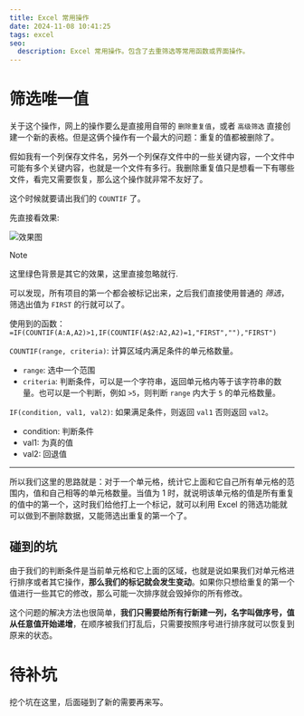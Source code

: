 ```yaml
---
title: Excel 常用操作
date: 2024-11-08 10:41:25
tags: excel
seo:
  description: Excel 常用操作。包含了去重筛选等常用函数或界面操作。
---
```



# 筛选唯一值

关于这个操作，网上的操作要么是直接用自带的 `删除重复值`，或者 `高级筛选` 直接创建一个新的表格。但是这俩个操作有一个最大的问题：重复的值都被删除了。

假如我有一个列保存文件名，另外一个列保存文件中的一些关键内容，一个文件中可能有多个关键内容，也就是一个文件有多行。我删除重复值只是想看一下有哪些文件，看完又需要恢复，那么这个操作就非常不友好了。

这个时候就要请出我们的 `COUNTIF` 了。

先直接看效果:

![效果图](https://5j9g3t.site/images/2024/11/excel-unique.webp)

> [!NOTE]
> 这里绿色背景是其它的效果，这里直接忽略就行.

可以发现，所有项目的第一个都会被标记出来，之后我们直接使用普通的 *筛选*，筛选出值为 `FIRST` 的行就可以了。

使用到的函数：`=IF(COUNTIF(A:A,A2)>1,IF(COUNTIF(A$2:A2,A2)=1,"FIRST",""),"FIRST")`

`COUNTIF(range, criteria)`: 计算区域内满足条件的单元格数量。

- `range`: 选中一个范围
- `criteria`: 判断条件，可以是一个字符串，返回单元格内等于该字符串的数量。也可以是一个判断，例如 `>5`，则判断 `range` 内大于 `5` 的单元格数量。

`IF(condition, val1, val2)`: 如果满足条件，则返回 `val1` 否则返回 `val2`。

- condition: 判断条件
- val1: 为真的值
- val2: 回退值

---

所以我们这里的思路就是：对于一个单元格，统计它上面和它自己所有单元格的范围内，值和自己相等的单元格数量。当值为 1 时，就说明该单元格的值是所有重复的值中的第一个，这时我们给他打上一个标记，就可以利用 Excel 的筛选功能就可以做到不删除数据，又能筛选出重复的第一个了。

## 碰到的坑

由于我们的判断条件是当前单元格和它上面的区域，也就是说如果我们对单元格进行排序或者其它操作，**那么我们的标记就会发生变动**。如果你只想给重复的第一个值进行一些其它的修改，那么可能一次排序就会毁掉你的所有修改。

这个问题的解决方法也很简单，**我们只需要给所有行新建一列，名字叫做序号，值从任意值开始递增**，在顺序被我们打乱后，只需要按照序号进行排序就可以恢复到原来的状态。

# 待补坑

挖个坑在这里，后面碰到了新的需要再来写。